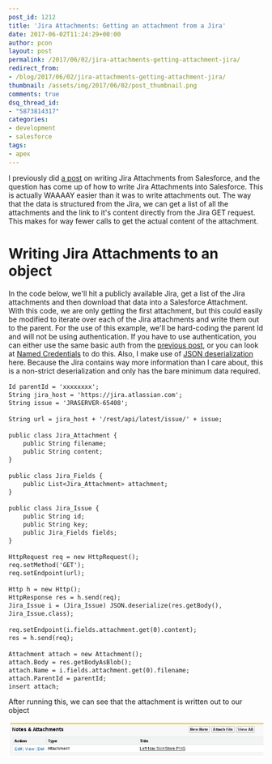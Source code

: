 ```yaml
---
post_id: 1212
title: 'Jira Attachments: Getting an attachment from a Jira'
date: 2017-06-02T11:24:29+00:00
author: pcon
layout: post
permalink: /2017/06/02/jira-attachments-getting-attachment-jira/
redirect_from:
- /blog/2017/06/02/jira-attachments-getting-attachment-jira/
thumbnail: /assets/img/2017/06/02/post_thumbnail.png
comments: true
dsq_thread_id:
- "5873814317"
categories:
- development
- salesforce
tags:
- apex
---
```

I previously did [a post](/2016/02/09/jira-attaching-a-file-in-salesforce/) on writing Jira Attachments from Salesforce, and the question has come up of how to write Jira Attachments into Salesforce.  This is actually WAAAAY easier than it was to write attachments out.  The way that the data is structured from the Jira, we can get a list of all the attachments and the link to it's content directly from the Jira GET request.  This makes for way fewer calls to get the actual content of the attachment.

<!--more-->

# Writing Jira Attachments to an object

In the code below, we'll hit a publicly available Jira, get a list of the Jira attachments and then download that data into a Salesforce Attachment.  With this code, we are only getting the first attachment, but this could easily be modified to iterate over each of the Jira attachments and write them out to the parent.  For the use of this example, we'll be hard-coding the parent Id and will not be using authentication.  If you have to use authentication, you can either use the same basic auth from the [previous post](/2016/02/09/jira-attaching-a-file-in-salesforce/), or you can look at [Named Credentials](https://help.salesforce.com/articleView?id=named_credentials_about.htm&type=0) to do this.  Also, I make use of [JSON deserialization](/2015/11/30/json-deserialization-in-salesforce/) here.  Because the Jira contains way more information than I care about, this is a non-strict deserialization and only has the bare minimum data required.

```apex
Id parentId = 'xxxxxxxx';
String jira_host = 'https://jira.atlassian.com';
String issue = 'JRASERVER-65408';

String url = jira_host + '/rest/api/latest/issue/' + issue;

public class Jira_Attachment {
    public String filename;
    public String content;
}

public class Jira_Fields {
    public List<Jira_Attachment> attachment;
}

public class Jira_Issue {
    public String id;
    public String key;
    public Jira_Fields fields;
}

HttpRequest req = new HttpRequest();
req.setMethod('GET');
req.setEndpoint(url);

Http h = new Http();
HttpResponse res = h.send(req);
Jira_Issue i = (Jira_Issue) JSON.deserialize(res.getBody(), Jira_Issue.class);

req.setEndpoint(i.fields.attachment.get(0).content);
res = h.send(req);

Attachment attach = new Attachment();
attach.Body = res.getBodyAsBlob();
attach.Name = i.fields.attachment.get(0).filename;
attach.ParentId = parentId;
insert attach;
```

After running this, we can see that the attachment is written out to our object

![Jira attachments](/assets/img/2017/06/02/jiraAttachments.png)